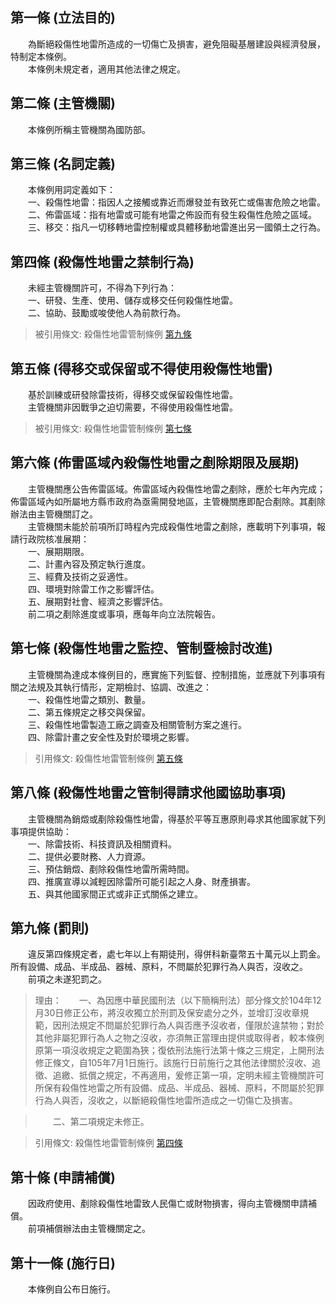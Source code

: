 第一條 (立法目的)
-----------------
　　為斷絕殺傷性地雷所造成的一切傷亡及損害，避免阻礙基層建設與經濟發展，特制定本條例。  
　　本條例未規定者，適用其他法律之規定。  


第二條 (主管機關)
-----------------
　　本條例所稱主管機關為國防部。  


第三條 (名詞定義)
-----------------
　　本條例用詞定義如下：  
　　一、殺傷性地雷：指因人之接觸或靠近而爆發並有致死亡或傷害危險之地雷。  
　　二、佈雷區域：指有地雷或可能有地雷之佈設而有發生殺傷性危險之區域。  
　　三、移交：指凡一切移轉地雷控制權或具體移動地雷進出另一國領土之行為。  


第四條 (殺傷性地雷之禁制行為)
-----------------------------
　　未經主管機關許可，不得為下列行為：  
　　一、研發、生產、使用、儲存或移交任何殺傷性地雷。  
　　二、協助、鼓勵或唆使他人為前款行為。  
> 被引用條文: 殺傷性地雷管制條例 [第九條](../../國防退輔/國防政務/殺傷性地雷管制條例.md#第九條-罰則)



第五條 (得移交或保留或不得使用殺傷性地雷)
-----------------------------------------
　　基於訓練或研發除雷技術，得移交或保留殺傷性地雷。  
　　主管機關非因戰爭之迫切需要，不得使用殺傷性地雷。  
> 被引用條文: 殺傷性地雷管制條例 [第七條](../../國防退輔/國防政務/殺傷性地雷管制條例.md#第七條-殺傷性地雷之監控、管制暨檢討改進)



第六條 (佈雷區域內殺傷性地雷之剷除期限及展期)
---------------------------------------------
　　主管機關應公告佈雷區域。佈雷區域內殺傷性地雷之剷除，應於七年內完成；佈雷區域內如所屬地方縣市政府為亟需開發地區，主管機關應即配合剷除。其剷除辦法由主管機關訂之。  
　　主管機關未能於前項所訂時程內完成殺傷性地雷之剷除，應載明下列事項，報請行政院核准展期：  
　　一、展期期限。  
　　二、計畫內容及預定執行進度。  
　　三、經費及技術之妥適性。  
　　四、環境對除雷工作之影響評估。  
　　五、展期對社會、經濟之影響評估。  
　　前二項之剷除進度或事項，應每年向立法院報告。  


第七條 (殺傷性地雷之監控、管制暨檢討改進)
-----------------------------------------
　　主管機關為達成本條例目的，應實施下列監督、控制措施，並應就下列事項有關之法規及其執行情形，定期檢討、協調、改進之：  
　　一、殺傷性地雷之類別、數量。  
　　二、第五條規定之移交與保留。  
　　三、殺傷性地雷製造工廠之調查及相關管制方案之進行。  
　　四、除雷計畫之安全性及對於環境之影響。  
> 引用條文: 殺傷性地雷管制條例 [第五條](../../國防退輔/國防政務/殺傷性地雷管制條例.md#第五條-得移交或保留或不得使用殺傷性地雷)



第八條 (殺傷性地雷之管制得請求他國協助事項)
-------------------------------------------
　　主管機關為銷燬或剷除殺傷性地雷，得基於平等互惠原則尋求其他國家就下列事項提供協助：  
　　一、除雷技術、科技資訊及相關資料。  
　　二、提供必要財務、人力資源。  
　　三、預估銷燬、剷除殺傷性地雷所需時間。  
　　四、推廣宣導以減輕因除雷所可能引起之人身、財產損害。  
　　五、與其他國家間正式或非正式關係之建立。  


第九條 (罰則)
-------------
　　違反第四條規定者，處七年以上有期徒刑，得併科新臺幣五十萬元以上罰金。所有設備、成品、半成品、器械、原料，不問屬於犯罪行為人與否，沒收之。  
　　前項之未遂犯罰之。  
> 理由：　　一、為因應中華民國刑法（以下簡稱刑法）部分條文於104年12月30日修正公布，將沒收獨立於刑罰及保安處分之外，並增訂沒收章規範，因刑法規定不問屬於犯罪行為人與否應予沒收者，僅限於違禁物；對於其他非屬犯罪行為人之物之沒收，亦須無正當理由提供或取得者，較本條例原第一項沒收規定之範圍為狹；復依刑法施行法第十條之三規定，上開刑法修正條文，自105年7月1日施行。該施行日前施行之其他法律關於沒收、追徵、追繳、抵償之規定，不再適用，爰修正第一項，定明未經主管機關許可所保有殺傷性地雷之所有設備、成品、半成品、器械、原料，不問屬於犯罪行為人與否，沒收之，以斷絕殺傷性地雷所造成之一切傷亡及損害。

> 　　二、第二項規定未修正。

> 引用條文: 殺傷性地雷管制條例 [第四條](../../國防退輔/國防政務/殺傷性地雷管制條例.md#第四條-殺傷性地雷之禁制行為)



第十條 (申請補償)
-----------------
　　因政府使用、剷除殺傷性地雷致人民傷亡或財物損害，得向主管機關申請補償。  
　　前項補償辦法由主管機關定之。  


第十一條 (施行日)
-----------------
　　本條例自公布日施行。